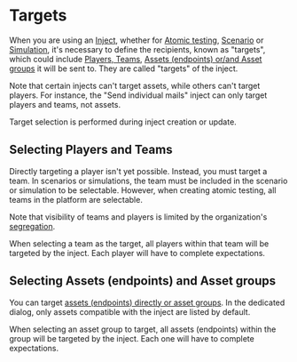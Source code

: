 # Targets


When you are using an [Inject](injects.md), whether for [Atomic testing](atomic.md), [Scenario](scenario.md) or [Simulation](simulation.md), it's necessary to define the recipients, known as "targets", which could include [Players, Teams](teams_and_players_and_organizations.md), [Assets (endpoints) or/and Asset groups](assets.md) it will be sent to. They are called "targets" of the inject.

Note that certain injects can't target assets, while others can't target players. For instance, the "Send individual mails" inject can only target players and teams, not assets. 

Target selection is performed during inject creation or update.

<!-- screenshot of an inject contract -->


## Selecting Players and Teams

Directly targeting a player isn't yet possible. Instead, you must target a team. In scenarios or simulations, the team must be included in the scenario or simulation to be selectable. However, when creating atomic testing, all teams in the platform are selectable.

Note that visibility of teams and players is limited by the organization's [segregation](teams_and_players_and_organizations.md).

When selecting a team as the target, all players within that team will be targeted by the inject. Each player will have to complete expectations.

<!-- screenshot of an inject with selected teams -->


## Selecting Assets (endpoints) and Asset groups

You can target [assets (endpoints) directly or asset groups](assets.md). In the dedicated dialog, only assets compatible with the inject are listed by default.

When selecting an asset group to target, all assets (endpoints) within the group will be targeted by the inject. Each one will have to complete expectations.

<!-- screenshot with selected assets -->